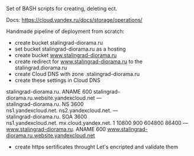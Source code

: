Set of BASH scripts for creating, deleting ect.

Docs:
https://cloud.yandex.ru/docs/storage/operations/

Handmade pipeline of deployment from scratch: 
- create bucket stalingrad-diorama.ru
- set bucket stalingrad-diorama.ru as a hosting
- create bucket www.stalingrad-diorama.ru
- create redirect for www.stalingrad-diorama.ru to the stalingrad.diorama.ru
- create Cloud DNS with zone .stalingrad-diorama.ru
- create these settings in Cloud DNS

stalingrad-diorama.ru.
ANAME	600	
stalingrad-diorama.ru.website.yandexcloud.net
—	
stalingrad-diorama.ru.
NS	3600	
ns1.yandexcloud.net.
ns2.yandexcloud.net.
—	
stalingrad-diorama.ru.
SOA	3600	
ns1.yandexcloud.net. mx.cloud.yandex.net. 1 10800 900 604800 86400
—	
www.stalingrad-diorama.ru.
ANAME	600	
www.stalingrad-diorama.ru.website.yandexcloud.net

- create https sertificates throught Let's encripted and validate them